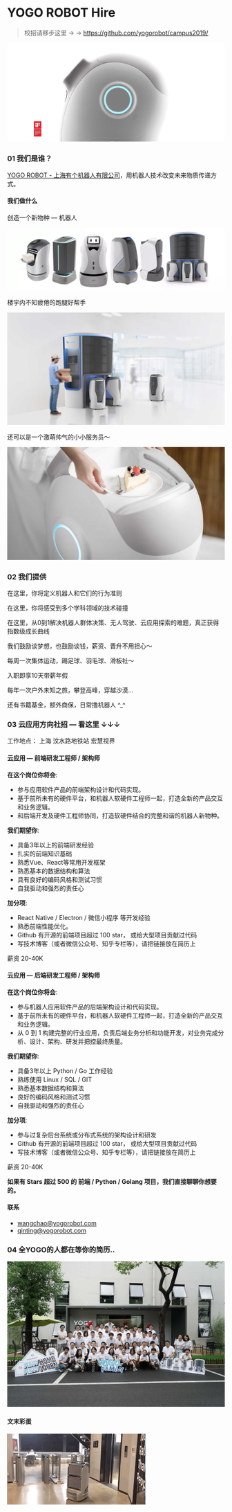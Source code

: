 YOGO ROBOT Hire
===============

> 校招请移步这里 → → https://github.com/yogorobot/campus2019/

![](images/1.jpeg)

### 01 我们是谁？

[YOGO ROBOT - 上海有个机器人有限公司](https://www.yogorobot.com/)，用机器人技术改变未来物质传递方式。

#### 我们做什么

创造一个新物种 — 机器人

![](images/2.png)

楼宇内不知疲倦的跑腿好帮手

![](images/3.jpeg)

还可以是一个激萌帅气的小小服务员～

![](images/4.jpeg)

### 02 我们提供

在这里，你将定义机器人和它们的行为准则

在这里，你将感受到多个学科领域的技术碰撞

在这里，从0到1解决机器人群体决策、无人驾驶、云应用探索的难题，真正获得指数级成长曲线

我们鼓励谈梦想，也鼓励谈钱，薪资、晋升不用担心～

每周一次集体运动，踢足球、羽毛球、滑板社～

入职即享10天带薪年假

每年一次户外未知之旅，攀登高峰，穿越沙漠...

还有书籍基金，额外商保，日常撸机器人 ^_^

### 03 云应用方向社招 — 看这里 ↓↓↓


工作地点： 上海 汶水路地铁站 宏慧视界


#### 云应用 — 前端研发工程师 / 架构师

**在这个岗位你将会**:

* 参与应用软件产品的前端架构设计和代码实现。
* 基于前所未有的硬件平台，和机器人软硬件工程师一起，打造全新的产品交互和业务逻辑。
* 和后端开发及硬件工程师协同，打造软硬件结合的完整和谐的机器人新物种。

**我们期望你**:

* 具备3年以上的前端研发经验
* 扎实的前端知识基础
* 熟悉Vue、React等常用开发框架
* 熟悉基本的数据结构和算法
* 具有良好的编码风格和测试习惯
* 自我驱动和强烈的责任心

**加分项**:

* React Native / Electron / 微信小程序 等开发经验
* 熟悉前端性能优化。
* Github 有开源的前端项目超过 100 star， 或给大型项目贡献过代码
* 写技术博客（或者微信公众号、知乎专栏等），请把链接放在简历上

薪资 20-40K

#### 云应用 — 后端研发工程师 / 架构师

**在这个岗位你将会**:

* 参与机器人应用软件产品的后端架构设计和代码实现。
* 基于前所未有的硬件平台，和机器人软硬件工程师一起，打造全新的产品交互和业务逻辑。
* 从 0 到 1 构建完整的行业应用，负责后端业务分析和功能开发，对业务完成分析、设计、架构、研发并把控最终质量。

**我们期望你**:

* 具备3年以上 Python / Go 工作经验
* 熟练使用 Linux / SQL / GIT
* 熟悉基本数据结构和算法
* 良好的编码风格和测试习惯
* 自我驱动和强烈的责任心

**加分项**:

* 参与过复杂后台系统或分布式系统的架构设计和研发
* Github 有开源的前端项目超过 100 star， 或给大型项目贡献过代码
* 写技术博客（或者微信公众号、知乎专栏等），请把链接放在简历上

薪资 20-40K

**如果有 Stars 超过 500 的 前端 / Python / Golang 项目，我们直接聊聊你想要的。**

#### 联系

* [wangchao@yogorobot.com](mailto:wangchao@yogorobot.com)
* [qinting@yogorobot.com](mailto:qinting@yogorobot.com)

### 04 全YOGO的人都在等你的简历..

![](images/5.jpeg)

#### 文末彩蛋

![](images/7.gif)
